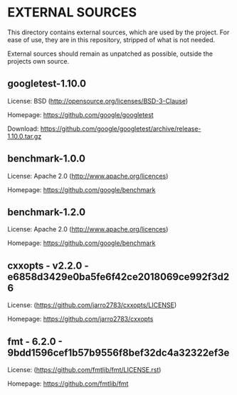 EXTERNAL SOURCES
================

This directory contains external sources, which are used by the project.
For ease of use, they are in this repository, stripped of what is
not needed.

External sources should remain as unpatched as possible, outside the
projects own source.


googletest-1.10.0
-----------------

License: BSD (http://opensource.org/licenses/BSD-3-Clause)

Homepage: https://github.com/google/googletest

Download: https://github.com/google/googletest/archive/release-1.10.0.tar.gz


benchmark-1.0.0
---------------

License: Apache 2.0 (http://www.apache.org/licences)

Homepage: https://github.com/google/benchmark


benchmark-1.2.0
---------------

License: Apache 2.0 (http://www.apache.org/licences)

Homepage: https://github.com/google/benchmark


cxxopts - v2.2.0 - e6858d3429e0ba5fe6f42ce2018069ce992f3d26
-----------------------------------------------------------

License: (https://github.com/jarro2783/cxxopts/LICENSE)

Homepage: https://github.com/jarro2783/cxxopts


fmt - 6.2.0 - 9bdd1596cef1b57b9556f8bef32dc4a32322ef3e
------------------------------------------------------

License: (https://github.com/fmtlib/fmt/LICENSE.rst)

Homepage: https://github.com/fmtlib/fmt

